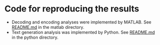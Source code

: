 # Code for reproducing the results
- Decoding and encoding analyses were implemented by MATLAB. See [README.md](./matlab/README.md) in the matlab directory.
- Text generation analysis was implemented by Python. See [README.md](./python/README.md) in the python directory.

